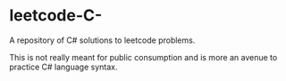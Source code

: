 # leetcode-C-
A repository of C# solutions to leetcode problems.

This is not really meant for public consumption and is more an avenue to practice C# language syntax.
